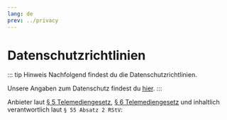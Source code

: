 ```yaml
---
lang: de
prev: ../privacy
---
```


# Datenschutzrichtlinien

::: tip Hinweis
Nachfolgend findest du die Datenschutzrichtlinien.

Unsere Angaben zum Datenschutz findest du [hier](../privacy.md#datenschutz).
:::

Anbieter laut [§ 5 Telemediengesetz](https://www.gesetze-im-internet.de/tmg/__5.html), [§ 6 Telemediengesetz](https://www.gesetze-im-internet.de/tmg/__6.html) und inhaltlich verantwortlich laut `§ 55 Absatz 2 RStV`:

<RestaurantAddress/>
